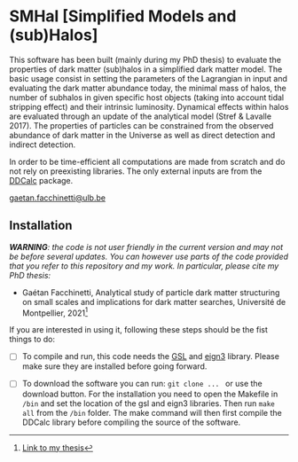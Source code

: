 # SMHal [Simplified Models and (sub)Halos]

This software has been built (mainly during my PhD thesis) to evaluate the properties of dark matter (sub)halos in a simplified dark matter model. The basic usage consist in setting the parameters of the Lagrangian in input and evaluating the dark matter abundance today, the minimal mass of halos, the number of subhalos in given specific host objects (taking into account tidal stripping effect) and their intrinsic luminosity. Dynamical effects within halos are evaluated through an update of the analytical model (Stref & Lavalle 2017). The properties of particles can be constrained from the observed abundance of dark matter in the Universe as well as direct detection and indirect detection. 

In order to be time-efficient all computations are made from scratch and do not rely on preexisting libraries. The only external inputs are from the [DDCalc](https://github.com/GambitBSM/DDCalc) package.

gaetan.facchinetti@ulb.be


## Installation

_**WARNING**: the code is not user friendly in the current version and may not be before several updates. You can however use parts of the code provided that you refer to this repository and my work. In particular, please cite my PhD thesis:_
- Gaétan Facchinetti, Analytical study of particle dark matter structuring on small scales and implications for dark matter searches, Université de Montpellier, 2021[^1]

If you are interested in using it, following these steps should be the fist things to do: 
 
- [ ] To compile and run, this code needs the [GSL](https://www.gnu.org/software/gsl) and [eign3](https://eigen.tuxfamily.org) library. Please make sure they are installed before going forward.
- [ ] To download the software you can run: `git clone ... ` or use the download button. For the installation you need to open the Makefile in `/bin` and set the location of the gsl and eign3 libraries. Then run `make all` from the `/bin` folder. The make command will then first compile the DDCalc library before compiling the source of the software.


[^1]: [Link to my thesis](https://www.theses.fr/en/2021MONTS037)
